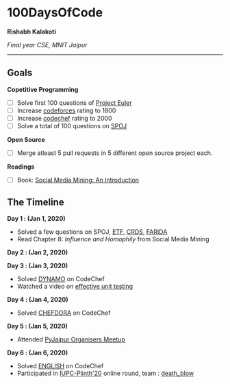 # 100DaysOfCode

**Rishabh Kalakoti**

*Final year CSE, MNIT Jaipur*

---

## Goals

**Copetitive Programming**
- [ ] Solve first 100 questions of [Project Euler](https://projecteuler.net)
- [ ] Increase [codeforces](https://www.codeforces.com/profile/percy3538) rating to 1800
- [ ] Increase [codechef](https://www.codechef.com/users/rishabh3538) rating to 2000
- [ ] Solve a total of 100 questions on [SPOJ](https://spoj.com/users/percy3538)

**Open Source**
- [ ] Merge atleast 5 pull requests in 5 different open source project each.

**Readings**
- [ ] Book: [Social Media Mining: An Introduction](https://www.amazon.in/Social-Media-Mining-Reza-Zafarani-ebook/dp/B00IO0E5L8)

## The Timeline

**Day 1 : (Jan 1, 2020)**

- Solved a few questions on SPOJ, [ETF](https://www.spoj.com/problems/ETF/), [CRDS](https://www.spoj.com/problems/CRDS/), [FARIDA](https://www.spoj.com/problems/FARIDA/)
- Read Chapter 8: *Influence and Homophily* from Social Media Mining

**Day 2 : (Jan 2, 2020)**


**Day 3 : (Jan 3, 2020)**

- Solved [DYNAMO](https://www.codechef.com/JAN20A/problems/DYNAMO) on CodeChef
- Watched a video on [effective unit testing](https://www.youtube.com/watch?v=fr1E9aVnBxw)


**Day 4 : (Jan 4, 2020)**

- Solved [CHEFDORA](https://www.codechef.com/JAN20A/problems/CHEFDORA) on CodeChef


**Day 5 : (Jan 5, 2020)**

- Attended [PyJaipur Organisers Meetup](https://github.com/PyJaipur/PyJaipur/issues/7)

**Day 6 : (Jan 6, 2020)**

- Solved [ENGLISH](https://www.codechef.com/JAN20A/problems/ENGLISH) on CodeChef
- Participated in [IUPC-Plinth'20](https://www.codechef.com/PLIN2020) online round, team : [death_blow](https://www.codechef.com/teams/view/death_blow)
